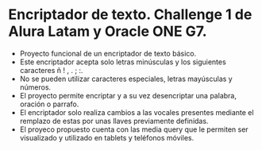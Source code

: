 <h1>Encriptador de texto. Challenge 1 de Alura Latam y Oracle ONE G7.</h1>

- Proyecto funcional de un encriptador de texto básico.  
- Este encriptador acepta solo letras minúsculas y los siguientes caracteres ñ ! , . ; :.
- No se pueden utilizar caracteres especiales, letras mayúsculas y números.
- El proyecto permite encriptar y a su vez desencriptar una palabra, oración o parrafo.
- El encriptador solo realiza cambios a las vocales presentes mediante el remplazo de estas por unas llaves previamente definidas.
- El proyeco propuesto cuenta con las media query que le permiten ser visualizado y utilizado en tablets y teléfonos móviles.
